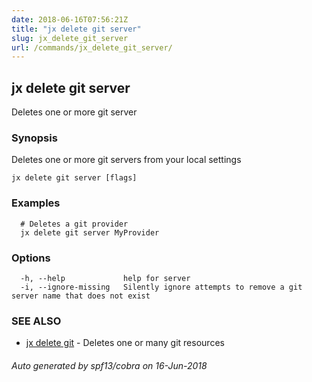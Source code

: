 ```yaml
---
date: 2018-06-16T07:56:21Z
title: "jx delete git server"
slug: jx_delete_git_server
url: /commands/jx_delete_git_server/
---
```

## jx delete git server

Deletes one or more git server

### Synopsis

Deletes one or more git servers from your local settings

```
jx delete git server [flags]
```

### Examples

```
  # Deletes a git provider
  jx delete git server MyProvider
```

### Options

```
  -h, --help             help for server
  -i, --ignore-missing   Silently ignore attempts to remove a git server name that does not exist
```

### SEE ALSO

* [jx delete git](/commands/jx_delete_git/)	 - Deletes one or many git resources

###### Auto generated by spf13/cobra on 16-Jun-2018
